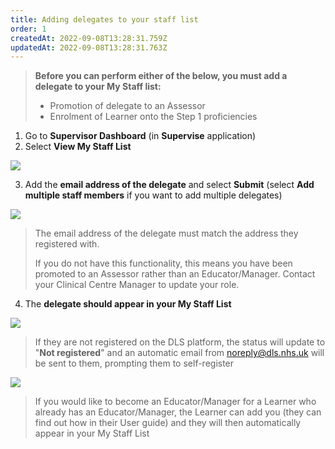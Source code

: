 ```yaml
---
title: Adding delegates to your staff list
order: 1
createdAt: 2022-09-08T13:28:31.759Z
updatedAt: 2022-09-08T13:28:31.763Z
---
```

> **Before you can perform either of the below, you must add a delegate to your My Staff list:​**
>
> * Promotion of delegate to an Assessor​
> * Enrolment of Learner onto the Step 1 proficiencies​

1. Go to **Supervisor Dashboard** (in **Supervise** application) 
2. Select **View My Staff List​**

![](/img/adding-delegates_1.png)

3. Add the **email address of the delegate** and select **Submit** (select **Add multiple staff members** if you want to add multiple delegates)​ 

![](/img/adding-delegates_2.png)

> The email address of the delegate must match the address they registered with.​
>
> If you do not have this functionality, this means you have been promoted to an Assessor rather than an Educator/Manager. Contact your Clinical Centre Manager to update your role.​

4. The **delegate should appear in your My Staff List**

![](/img/adding-delegates_3.png)

> If they are not registered on the DLS platform, the status will update to "**Not registered**" and an automatic email from noreply@dls.nhs.uk will be sent to them, prompting them to self-register​

![](/img/adding-delegates_4.png)


> If you would like to become an Educator/Manager for a Learner who already has an Educator/Manager, the Learner can add you (they can find out how in their User guide) and they will then automatically appear in your My Staff List